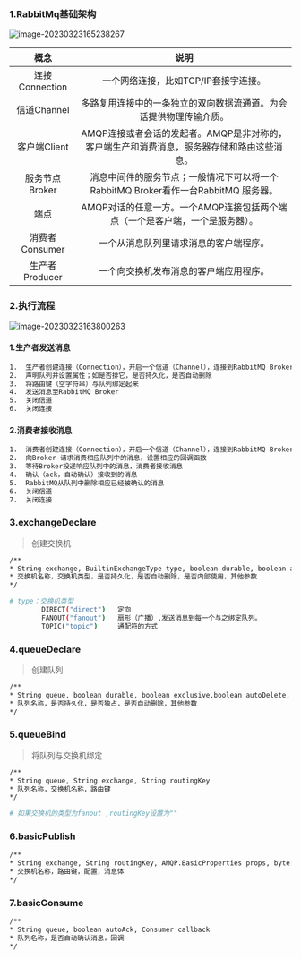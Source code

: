 ### 1.RabbitMq基础架构

![image-20230323165238267](http://rraq343o3.hn-bkt.clouddn.com/markdown/202303231652288.png)

|      概念      |                             说明                             |
| :------------: | :----------------------------------------------------------: |
| 连接Connection |             一个网络连接，比如TCP/IP套接字连接。             |
|  信道Channel   | 多路复用连接中的一条独立的双向数据流通道。为会话提供物理传输介质。 |
|  客户端Client  | AMQP连接或者会话的发起者。AMQP是非对称的，客户端生产和消费消息，服务器存储和路由这些消息。 |
| 服务节点Broker | 消息中间件的服务节点；一般情况下可以将一个RabbitMQ Broker看作一台RabbitMQ 服务器。 |
|      端点      | AMQP对话的任意一方。一个AMQP连接包括两个端点（一个是客户端，一个是服务器）。 |
| 消费者Consumer |            一个从消息队列里请求消息的客户端程序。            |
| 生产者Producer |            一个向交换机发布消息的客户端应用程序。            |

### 2.执行流程

![image-20230323163800263](http://rraq343o3.hn-bkt.clouddn.com/markdown/202303231638623.png)

#### 1.生产者发送消息

```bash
1.	生产者创建连接（Connection），开启一个信道（Channel），连接到RabbitMQ Broker
2.	声明队列并设置属性；如是否排它，是否持久化，是否自动删除
3.	将路由键（空字符串）与队列绑定起来
4.	发送消息至RabbitMQ Broker
5.	关闭信道
6.	关闭连接
```

#### 2.消费者接收消息

```bash
1.	消费者创建连接（Connection），开启一个信道（Channel），连接到RabbitMQ Broker
2.	向Broker 请求消费相应队列中的消息，设置相应的回调函数
3.	等待Broker投递响应队列中的消息，消费者接收消息
4.	确认（ack，自动确认）接收到的消息
5.	RabbitMQ从队列中删除相应已经被确认的消息
6.	关闭信道
7.	关闭连接
```

### 3.exchangeDeclare

> 创建交换机

```bash
/**
* String exchange, BuiltinExchangeType type, boolean durable, boolean autoDelete, boolean internal, Map<String, Object> arguments
* 交换机名称，交换机类型，是否持久化，是否自动删除，是否内部使用，其他参数
*/

# type：交换机类型
        DIRECT("direct")   定向
        FANOUT("fanout")   扇形（广播）,发送消息到每一个与之绑定队列。
        TOPIC("topic")     通配符的方式
```

### 4.queueDeclare

> 创建队列

```bash
/**
* String queue, boolean durable, boolean exclusive,boolean autoDelete, Map<String, Object> arguments
* 队列名称，是否持久化，是否独占，是否自动删除，其他参数
*/
```

### 5.queueBind

> 将队列与交换机绑定

```bash
/**
* String queue, String exchange, String routingKey
* 队列名称，交换机名称，路由键
*/

# 如果交换机的类型为fanout ,routingKey设置为""
```

### 6.basicPublish

```bash
/**
* String exchange, String routingKey, AMQP.BasicProperties props, byte[] body
* 交换机名称，路由键，配置，消息体
*/
```

### 7.basicConsume

```bash
/**
* String queue, boolean autoAck, Consumer callback
* 队列名称，是否自动确认消息，回调
*/
```

